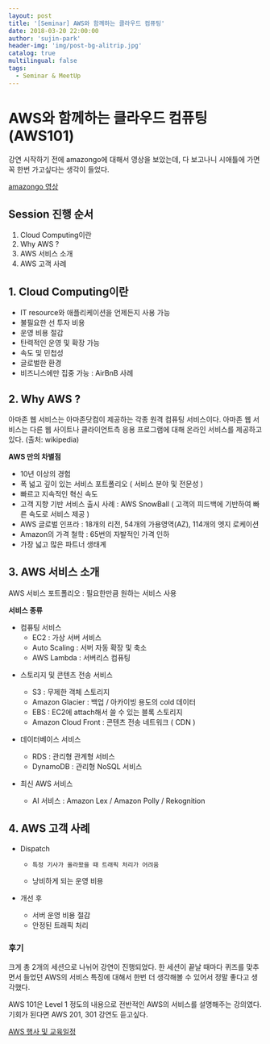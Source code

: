 ```yaml
---
layout: post
title: '[Seminar] AWS와 함께하는 클라우드 컴퓨팅'
date: 2018-03-20 22:00:00
author: 'sujin-park'
header-img: 'img/post-bg-alitrip.jpg'
catalog: true
multilingual: false
tags:
  - Seminar & MeetUp
---
```


# AWS와 함께하는 클라우드 컴퓨팅 (AWS101)

강연 시작하기 전에 amazongo에 대해서 영상을 보았는데, 다 보고나니 시애틀에 가면 꼭 한번 가고싶다는 생각이 들었다.

[amazongo 영상](https://youtu.be/NrmMk1Myrxc)

## Session 진행 순서

1. Cloud Computing이란
2. Why AWS ?
3. AWS 서비스 소개
4. AWS 고객 사례

## 1. Cloud Computing이란

- IT resource와 애플리케이션을 언제든지 사용 가능
- 불필요한 선 투자 비용
- 운영 비용 절감
- 탄력적인 운영 및 확장 가능
- 속도 및 민첩성
- 글로벌한 환경
- 비즈니스에만 집중 가능
  : AirBnB 사례

## 2. Why AWS ?

아마존 웹 서비스는 아마존닷컴이 제공하는 각종 원격 컴퓨팅 서비스이다. 아마존 웹 서비스는 다른 웹 사이트나 클라이언트측 응용 프로그램에 대해 온라인 서비스를 제공하고 있다. (출처: wikipedia)

**AWS 만의 차별점**

- 10년 이상의 경험
- 폭 넓고 깊이 있는 서비스 포트폴리오 ( 서비스 분야 및 전문성 )
- 빠르고 지속적인 혁신 속도
- 고객 지향 기반 서비스 출시 사례
  : AWS SnowBall ( 고객의 피드백에 기반하여 빠른 속도로 서비스 제공 )
- AWS 글로벌 인프라
  : 18개의 리전, 54개의 가용영역(AZ), 114개의 엣지 로케이션
- Amazon의 가격 철학
  : 65번의 자발적인 가격 인하
- 가장 넓고 많은 파트너 생태계

## 3. AWS 서비스 소개

AWS 서비스 포트폴리오 : 필요한만큼 원하는 서비스 사용

**서비스 종류**

- 컴퓨팅 서비스
  - EC2 : 가상 서버 서비스
  - Auto Scaling : 서버 자동 확장 및 축소
  - AWS Lambda : 서버리스 컴퓨팅

* 스토리지 및 콘텐츠 전송 서비스

  - S3 : 무제한 객체 스토리지
  - Amazon Glacier : 백업 / 아카이빙 용도의 cold 데이터
  - EBS : EC2에 attach해서 쓸 수 있는 블록 스토리지
  - Amazon Cloud Front : 콘텐츠 전송 네트워크 ( CDN )

* 데이터베이스 서비스
  - RDS : 관리형 관계형 서비스
  - DynamoDB : 관리형 NoSQL 서비스
* 최신 AWS 서비스
  - AI 서비스 : Amazon Lex / Amazon Polly / Rekognition

## 4. AWS 고객 사례

- Dispatch

  -     특정 기사가 올라왔을 때 트래픽 처리가 어려움
  - 낭비하게 되는 운영 비용

- 개선 후
  - 서버 운영 비용 절감
  - 안정된 트래픽 처리

### 후기

크게 총 2개의 세션으로 나뉘어 강연이 진행되었다. 한 세션이 끝날 때마다 퀴즈를 맞추면서 들었던 AWS의 서비스 특징에 대해서 한번 더 생각해볼 수 있어서 정말 좋다고 생각했다.

AWS 101은 Level 1 정도의 내용으로 전반적인 AWS의 서비스를 설명해주는 강의였다.
기회가 된다면 AWS 201, 301 강연도 듣고싶다.

[AWS 행사 및 교육일정](https://aws.amazon.com/ko/about-aws/events/?nc2=h_l2_cc)

